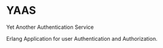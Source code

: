 YAAS
====
Yet Another Authentication Service

Erlang Application for user Authentication and Authorization.
